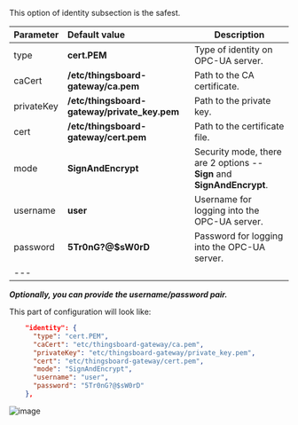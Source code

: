 This option of identity subsection is the safest.

| **Parameter** | **Default value**                             | **Description**                                                           |
|:-|:-|-
| type          | **cert.PEM**                                  | Type of identity on OPC-UA server.                                        |
| caCert        | **/etc/thingsboard-gateway/ca.pem**           | Path to the CA certificate.                                               |
| privateKey    | **/etc/thingsboard-gateway/private_key.pem**  | Path to the private key.                                                  |
| cert          | **/etc/thingsboard-gateway/cert.pem**         | Path to the certificate file.                                             |
| mode          | **SignAndEncrypt**                            | Security mode, there are 2 options -- **Sign** and **SignAndEncrypt**.    |  
| username      | **user**                                      | Username for logging into the OPC-UA server.                              |
| password      | **5Tr0nG?@$sW0rD**                            | Password for logging into the OPC-UA server.                              |
|---

***Optionally, you can provide the username/password pair.***

This part of configuration will look like:  

```json
    "identity": {
      "type": "cert.PEM",
      "caCert": "etc/thingsboard-gateway/ca.pem",
      "privateKey": "etc/thingsboard-gateway/private_key.pem", 
      "cert": "etc/thingsboard-gateway/cert.pem",
      "mode": "SignAndEncrypt",
      "username": "user",
      "password": "5Tr0nG?@$sW0rD"
    },
```

![image](https://img.thingsboard.io/gateway/opc-ua-connector/opc-ua-section-application-advanced-certificates-1-ce.png)
